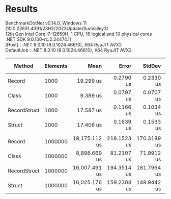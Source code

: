 ﻿# Results

BenchmarkDotNet v0.14.0, Windows 11 (10.0.22631.4391/23H2/2023Update/SunValley3)\
12th Gen Intel Core i7-12650H, 1 CPU, 16 logical and 10 physical cores\
.NET SDK 9.0.100-rc.2.24474.11\
  [Host]     : .NET 8.0.10 (8.0.1024.46610), X64 RyuJIT AVX2\
  DefaultJob : .NET 8.0.10 (8.0.1024.46610), X64 RyuJIT AVX2


| Method       | Elements | Mean          | Error       | StdDev      | Ratio | RatioSD | Allocated   | Alloc Ratio |
|------------- |--------- |--------------:|------------:|------------:|------:|--------:|------------:|------------:|
| Record       | 1000     |     19.299 us |   0.2790 us |   0.2330 us |  1.00 |    0.02 |    38.94 KB |        1.00 |
| Class        | 1000     |      9.389 us |   0.0797 us |   0.0707 us |  0.49 |    0.01 |    10.81 KB |        0.28 |
| RecordStruct | 1000     |     17.587 us |   0.1166 us |   0.1034 us |  0.91 |    0.01 |    14.33 KB |        0.37 |
| Struct       | 1000     |     17.406 us |   0.1639 us |   0.1533 us |  0.90 |    0.01 |    14.33 KB |        0.37 |
|              |          |               |             |             |       |         |             |             |
| Record       | 1000000  | 19,175.112 us | 218.1523 us | 170.3189 us |  1.00 |    0.01 | 31257.69 KB |       1.000 |
| Class        | 1000000  |  8,898.669 us |  81.2107 us |  71.9912 us |  0.46 |    0.01 |    10.82 KB |       0.000 |
| RecordStruct | 1000000  | 16,007.491 us | 194.3514 us | 181.7964 us |  0.83 |    0.01 |    14.34 KB |       0.000 |
| Struct       | 1000000  | 16,025.176 us | 159.2304 us | 148.9442 us |  0.84 |    0.01 |    14.34 KB |       0.000 |